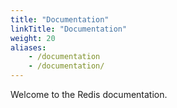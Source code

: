 ```yaml
---
title: "Documentation"
linkTitle: "Documentation"
weight: 20
aliases:
    - /documentation
    - /documentation/
---
```


Welcome to the Redis documentation.
